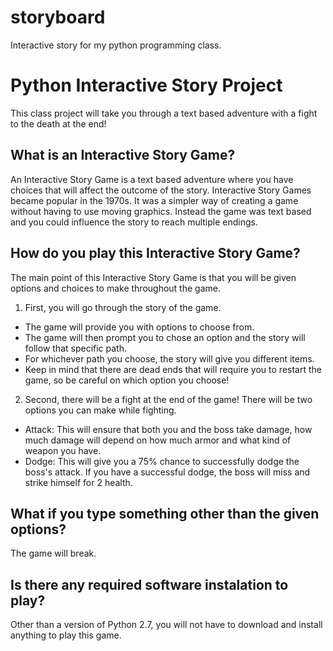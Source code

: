 # storyboard
Interactive story for my python programming class.
# Python Interactive Story Project
 This class project will take you through a text based adventure with a fight to the death at the end!
## What is an Interactive Story Game?
  An Interactive Story Game is a text based adventure where you have choices that will affect the outcome of the story. Interactive Story Games became popular in the 1970s. It was a simpler way of creating a game without having to use moving graphics. Instead the game was text based and you could influence the story to reach multiple endings.
## How do you play this Interactive Story Game?
 The main point of this Interactive Story Game is that you will be given options and choices to make throughout the game.
 1. First, you will go through the story of the game.
  * The game will provide you with options to choose from.
  * The game will then prompt you to chose an option and the story will follow that specific path.
  * For whichever path you choose, the story will give you different items.
  * Keep in mind that there are dead ends that will require you to restart the game, so be careful on which option you choose!
 2. Second, there will be a fight at the end of the game! There will be two options you can make while fighting.
  * Attack: This will ensure that both you and the boss take damage, how much damage will depend on how much armor and what kind of weapon you have.
  * Dodge: This will give you a 75% chance to successfully dodge the boss's attack. If you have a successful dodge, the boss will miss and strike himself for 2 health.
## What if you type something other than the given options?
 The game will break.
## Is there any required software instalation to play?
 Other than a version of Python 2.7, you will not have to download and install anything to play this game.
